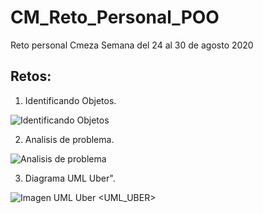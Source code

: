 # CM_Reto_Personal_POO
Reto personal Cmeza Semana del 24 al 30 de agosto 2020


## Retos:
1. Identificando Objetos.

![Identificando Objetos](https://github.com/cemeza/CM_Reto_Personal_POO/blob/master/images/Reto1.png?raw=true)
<Identified>

2. Analisis de problema.

![Analisis de problema](https://github.com/cemeza/CM_Reto_Personal_POO/blob/master/images/Reto2.png?raw=true)
<Analized>


3. Diagrama UML Uber".

![Imagen UML Uber](https://github.com/cemeza/CM_Reto_Personal_POO/blob/master/images/UML%20Uber.png?raw=true)
<UML_UBER>



